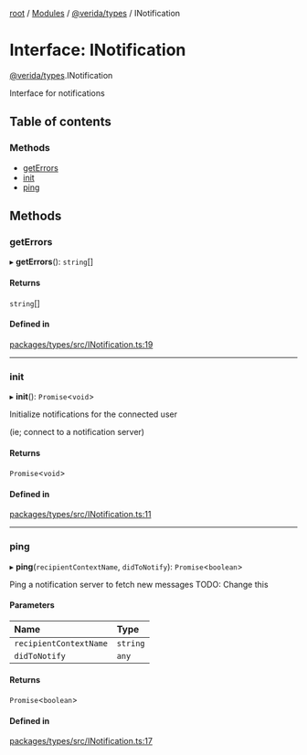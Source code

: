 [root](../README.md) / [Modules](../modules.md) / [@verida/types](../modules/verida_types.md) / INotification

# Interface: INotification

[@verida/types](../modules/verida_types.md).INotification

Interface for notifications

## Table of contents

### Methods

- [getErrors](verida_types.INotification.md#geterrors)
- [init](verida_types.INotification.md#init)
- [ping](verida_types.INotification.md#ping)

## Methods

### getErrors

▸ **getErrors**(): `string`[]

#### Returns

`string`[]

#### Defined in

[packages/types/src/INotification.ts:19](https://github.com/verida/verida-js/blob/a690f60/packages/types/src/INotification.ts#L19)

___

### init

▸ **init**(): `Promise`<`void`\>

Initialize notifications for the connected user

(ie; connect to a notification server)

#### Returns

`Promise`<`void`\>

#### Defined in

[packages/types/src/INotification.ts:11](https://github.com/verida/verida-js/blob/a690f60/packages/types/src/INotification.ts#L11)

___

### ping

▸ **ping**(`recipientContextName`, `didToNotify`): `Promise`<`boolean`\>

Ping a notification server to fetch new messages
TODO: Change this

#### Parameters

| Name | Type |
| :------ | :------ |
| `recipientContextName` | `string` |
| `didToNotify` | `any` |

#### Returns

`Promise`<`boolean`\>

#### Defined in

[packages/types/src/INotification.ts:17](https://github.com/verida/verida-js/blob/a690f60/packages/types/src/INotification.ts#L17)
